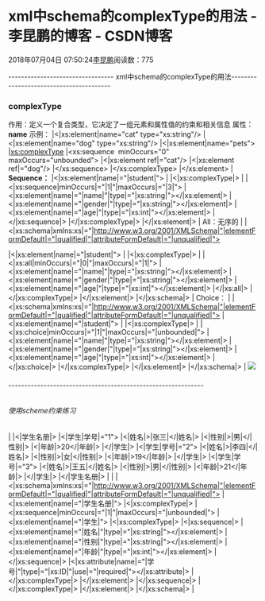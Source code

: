 
# xml中schema的complexType的用法 - 李昆鹏的博客 - CSDN博客


2018年07月04日 07:50:24[李昆鹏](https://me.csdn.net/weixin_41547486)阅读数：775


--------------------------------- xml中schema的complexType的用法----------------------------------------
### complexType
作用：定义一个复合类型，它决定了一组元素和属性值的约束和相关信息
属性：**name**
示例：
|<|xs:element|name="cat"  type="xs:string"/>
|<|xs:element|name="dog"  type="xs:string"/>
|<|xs:element|name="pets">
|<xs:complexType>
|<xs:sequence  minOccurs="0"  maxOccurs="unbounded">
|<|xs:element ref|="cat"/>
|<|xs:element ref|="dog"/>
|</xs:sequence>
|</xs:complexType>
|</xs:element>
|
**Sequence：**
|<|xs:element|name|="|student|">
|<!--|复杂数据类型，用来表示元素和元素的层级关系或属性关系|-->
|<|xs:complexType|>
|<!--|sequence|内部元素是有序的从上到下|-->
|<|xs:sequence|minOccurs|="|1|"|maxOccurs|="|3|">
|<|xs:element|name|="|name|"|type|="|xs:string|"></|xs:element|>
|<|xs:element|name|="|gender|"|type|="|xs:string|"></|xs:element|>
|<|xs:element|name|="|age|"|type|="|xs:int|"></|xs:element|>
|</|xs:sequence|>
|</|xs:complexType|>
|</|xs:element|>
|
All：无序的
|<?xml  version="1.0" encoding="UTF-8"?>
|<|xs:schema|xmlns:xs|="|http://www.w3.org/2001/XMLSchema|"|elementFormDefault|="|qualified|"|attributeFormDefault|="|unqualified|">

|<|xs:element|name|="|student|">
|<!--|复杂数据类型，用来表示元素和元素的层级关系或属性关系|-->
|<|xs:complexType|>
|<!--all|内部元素是无序的，可以出现|0|或者|1|次|-->
|<|xs:all|minOccurs|="|0|"|maxOccurs|="|1|">
|<|xs:element|name|="|name|"|type|="|xs:string|"></|xs:element|>
|<|xs:element|name|="|gender|"|type|="|xs:string|"></|xs:element|>
|<|xs:element|name|="|age|"|type|="|xs:int|"></|xs:element|>
|</|xs:all|>
|</|xs:complexType|>
|</|xs:element|>
|</|xs:schema|>
|
Choice：
|<?xml  version="1.0" encoding="UTF-8"?>
|<|xs:schema|xmlns:xs|="|http://www.w3.org/2001/XMLSchema|"|elementFormDefault|="|qualified|"|attributeFormDefault|="|unqualified|">
|<|xs:element|name|="|student|">
|<!--|复杂数据类型，用来表示元素和元素的层级关系或属性关系|-->
|<|xs:complexType|>
|<!--|choice|约束只能出现|choice|中的一个元素|-->
|<|xs:choice|minOccurs|="|1|"|maxOccurs|="|unbounded|">
|<|xs:element|name|="|name|"|type|="|xs:string|"></|xs:element|>
|<|xs:element|name|="|gender|"|type|="|xs:string|"></|xs:element|>
|<|xs:element|name|="|age|"|type|="|xs:int|"></|xs:element|>
|</|xs:choice|>
|</|xs:complexType|>
|</|xs:element|>
|</|xs:schema|>
|
![](https://img-blog.csdn.net/20180704074952263?watermark/2/text/aHR0cHM6Ly9ibG9nLmNzZG4ubmV0L3dlaXhpbl80MTU0NzQ4Ng==/font/5a6L5L2T/fontsize/400/fill/I0JBQkFCMA==/dissolve/70)

###### -------------------------------------------------------------
###### 使用scheme约束练习
|<?xml version="1.0"  encoding="GB2312"?>
|<|学生名册|>
|<|学生|学号|="1">
|<|姓名|>|张三|</|姓名|>
|<|性别|>|男|</|性别|>
|<|年龄|>20</|年龄|>
|</|学生|>
|<|学生|学号|="2">
|<|姓名|>|李四|</|姓名|>
|<|性别|>|女|</|性别|>
|<|年龄|>19</|年龄|>
|</|学生|>
|<|学生|学号|="3">
|<|姓名|>|王五|</|姓名|>
|<|性别|>|男|</|性别|>
|<|年龄|>21</|年龄|>
|</|学生|>
|</|学生名册|>
|
|<?xml  version="1.0" encoding="UTF-8"?>
|<|xs:schema|xmlns:xs|="|http://www.w3.org/2001/XMLSchema|"|elementFormDefault|="|qualified|"|attributeFormDefault|="|unqualified|">
|<|xs:element|name|="|学生名册|">
|<|xs:complexType|>
|<|xs:sequence|minOccurs|="|1|"|maxOccurs|="|unbounded|">
|<|xs:element|name|="|学生|">
|<|xs:complexType|>
|<|xs:sequence|>
|<|xs:element|name|="|姓名|"|type|="|xs:string|"></|xs:element|>
|<|xs:element|name|="|性别|"|type|="|xs:string|"></|xs:element|>
|<|xs:element|name|="|年龄|"|type|="|xs:int|"></|xs:element|>
|</|xs:sequence|>
|<|xs:attribute|name|="|学号|"|type|="|xs:ID|"|use|="|required|"></|xs:attribute|>
|</|xs:complexType|>
|</|xs:element|>
|</|xs:sequence|>
|</|xs:complexType|>
|</|xs:element|>
|</|xs:schema|>
|


